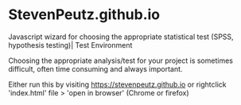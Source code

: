 # StevenPeutz.github.io
Javascript wizard for choosing the appropriate statistical test (SPSS, hypothesis testing)| Test Environment

Choosing the appropriate analysis/test for your project is sometimes difficult, often time consuming and always important.

Either run this by visiting https://stevenpeutz.github.io 
   or
rightclick 'index.html' file > 'open in browser'   (Chrome or firefox)
